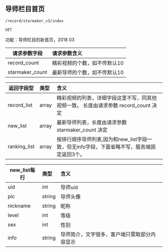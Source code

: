 
## 导师栏目首页

~~~
/record/starmaker_v3/index
~~~
~~~
GET
~~~


功能：导师栏目的新首页，2018 03  
  

| 请求参数字段        | 请求参数含义  |
| -------- |:------|
|record_count  |  精彩视频的个数，如不传默认10|
|starmaker_count  |  最新导师的个数，如不传默认10 |

|返回字段型 |类型 | 含义 |
| -------- |:------|:------|
|   record_list   | array | 精彩视频的列表，详细字段这里不写，同其他视频一致。 长度由请求参数 record_count 决定 |
|   new_list   | array | 最新导师列表，长度由请求参数starmaker_count 决定 |
|   ranking_list   | array | 按排行顺序导师列表,因为和new_list字段一致，但无info字段，下面省略不写，服务端固定返回3个。 |


|new_list每行 |类型 | 含义 |
| -------- |:------|:------|
|   uid   | int | 导师uid |
|   pic   | string | 导师头像 |
|   nickname   | string | 昵称 |
|   level   | int | 等级 |
|   sex   | int | 性别 |
|   info   | string | 导师简介，文字很多，客户端只需取部分内容显示 |


